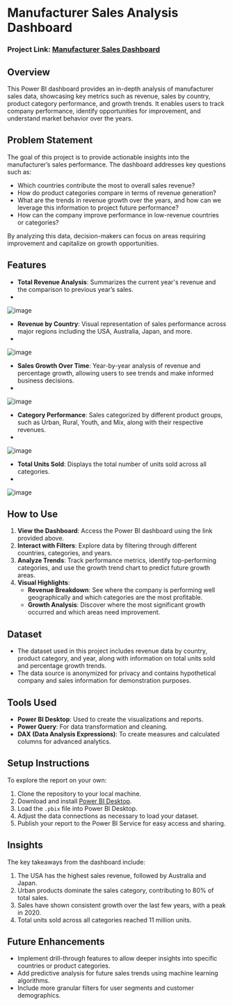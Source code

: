 
# Manufacturer Sales Analysis Dashboard

### Project Link: [Manufacturer Sales Dashboard](https://app.powerbi.com/groups/me/reports/76dbb8fe-e76f-49be-984b-5d824e6fb7e8/fcc943a0b291372e9f11?redirectedFromSignup=1&experience=power-bi)

## Overview
This Power BI dashboard provides an in-depth analysis of manufacturer sales data, showcasing key metrics such as revenue, sales by country, product category performance, and growth trends. It enables users to track company performance, identify opportunities for improvement, and understand market behavior over the years.

## Problem Statement
The goal of this project is to provide actionable insights into the manufacturer’s sales performance. The dashboard addresses key questions such as:
- Which countries contribute the most to overall sales revenue?
- How do product categories compare in terms of revenue generation?
- What are the trends in revenue growth over the years, and how can we leverage this information to project future performance?
- How can the company improve performance in low-revenue countries or categories?

By analyzing this data, decision-makers can focus on areas requiring improvement and capitalize on growth opportunities.

## Features
- **Total Revenue Analysis**: Summarizes the current year's revenue and the comparison to previous year’s sales.
- 
![image](https://github.com/user-attachments/assets/86f77dea-91e6-4fda-9d61-44eee40ec0e9)

- **Revenue by Country**: Visual representation of sales performance across major regions including the USA, Australia, Japan, and more.
- 
![image](https://github.com/user-attachments/assets/967853cc-6144-486e-bf11-b21458654c4a)

- **Sales Growth Over Time**: Year-by-year analysis of revenue and percentage growth, allowing users to see trends and make informed business decisions.
- 
![image](https://github.com/user-attachments/assets/8ddcf96b-1489-44bd-bbe6-116448f2ab5b)

- **Category Performance**: Sales categorized by different product groups, such as Urban, Rural, Youth, and Mix, along with their respective revenues.
- 
![image](https://github.com/user-attachments/assets/0ff9c6ab-2243-4da4-80f8-4758b52eae52)

- **Total Units Sold**: Displays the total number of units sold across all categories.
- 
![image](https://github.com/user-attachments/assets/0d79dab5-b13f-4eb1-b6cb-d9ca432a5e65)


## How to Use
1. **View the Dashboard**: Access the Power BI dashboard using the link provided above.
2. **Interact with Filters**: Explore data by filtering through different countries, categories, and years.
3. **Analyze Trends**: Track performance metrics, identify top-performing categories, and use the growth trend chart to predict future growth areas.
4. **Visual Highlights**:
   - **Revenue Breakdown**: See where the company is performing well geographically and which categories are the most profitable.
   - **Growth Analysis**: Discover where the most significant growth occurred and which areas need improvement.

## Dataset
- The dataset used in this project includes revenue data by country, product category, and year, along with information on total units sold and percentage growth trends.
- The data source is anonymized for privacy and contains hypothetical company and sales information for demonstration purposes.

## Tools Used
- **Power BI Desktop**: Used to create the visualizations and reports.
- **Power Query**: For data transformation and cleaning.
- **DAX (Data Analysis Expressions)**: To create measures and calculated columns for advanced analytics.

## Setup Instructions
To explore the report on your own:
1. Clone the repository to your local machine.
2. Download and install [Power BI Desktop](https://powerbi.microsoft.com/desktop/).
3. Load the `.pbix` file into Power BI Desktop.
4. Adjust the data connections as necessary to load your dataset.
5. Publish your report to the Power BI Service for easy access and sharing.

## Insights
The key takeaways from the dashboard include:
1. The USA has the highest sales revenue, followed by Australia and Japan.
2. Urban products dominate the sales category, contributing to 80% of total sales.
3. Sales have shown consistent growth over the last few years, with a peak in 2020.
4. Total units sold across all categories reached 11 million units.

## Future Enhancements
- Implement drill-through features to allow deeper insights into specific countries or product categories.
- Add predictive analysis for future sales trends using machine learning algorithms.
- Include more granular filters for user segments and customer demographics.
